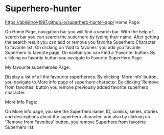 # Superhero-hunter
https://abhijitroy1997.github.io/superhero-hunter-app/
Home Page:  

On Home Page, navigation bar you will find a search bar. With the help of search bar you can search the superhero by typing their name.
After getting the search result you can add or remove you favorite Superhero Character to favorite list. 
On clicking on 'Add to favories' you add you favorite Superhero to favorite page.
On navbar you can Find a 'Favorite' button. By clicking on favorite button you navigate to Favorite SuperHero Page.


My favourite superheroes Page:  

Display a list of all the favourite superheroes.
By clicking 'More info' button, you navigate to More info page of superhero character.
By clicking 'Remove from favorites' button you remove previously added favorite superhero character.


More Info Page:

On More info page, you see the Superhero name, ID, comics, series, stories and descriptions about the superhero character.
and also by clicking on 'Remove from Favorites' button, you remove Superhero from favorirte Superhero list.
